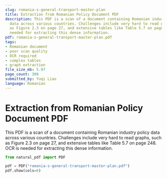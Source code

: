 ```yaml
---
slug: romania-s-general-transport-master-plan
title: Extraction from Romanian Policy Document PDF
description: This PDF is a scan of a document containing Romanian industry policy
  data across various countries. Challenges include very hard to read graphs, such
  as Figure 2.3 on page 27, and extensive tables like Table 5.7 on page 248. OCR is
  needed for extracting this dense information.
pdf: romania-s-general-transport-master-plan.pdf
tags:
- Romanian document
- poor scan quality
- OCR required
- complex tables
- graph extraction
file_size_mb: 5.97
page_count: 300
submitted_by: Yuqi Liao
language: Romanian
---
```

# Extraction from Romanian Policy Document PDF

This PDF is a scan of a document containing Romanian industry policy data across various countries. Challenges include very hard to read graphs, such as Figure 2.3 on page 27, and extensive tables like Table 5.7 on page 248. OCR is needed for extracting this dense information.

```python
from natural_pdf import PDF

pdf = PDF("romania-s-general-transport-master-plan.pdf")
pdf.show(cols=6)
```